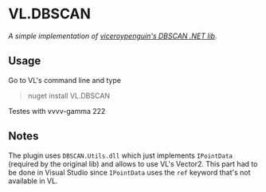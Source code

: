 # VL.DBSCAN

_A simple implementation of [viceroypenguin's DBSCAN .NET lib](https://github.com/viceroypenguin/DBSCAN)._

## Usage

Go to VL's command line and type

> nuget install VL.DBSCAN

Testes with vvvv-gamma 222

## Notes

The plugin uses `DBSCAN.Utils.dll` which just implements `IPointData` (required by the original lib) and allows to use VL's Vector2. This part had to be done in Visual Studio since `IPointData` uses the `ref` keyword that's not available in VL.

